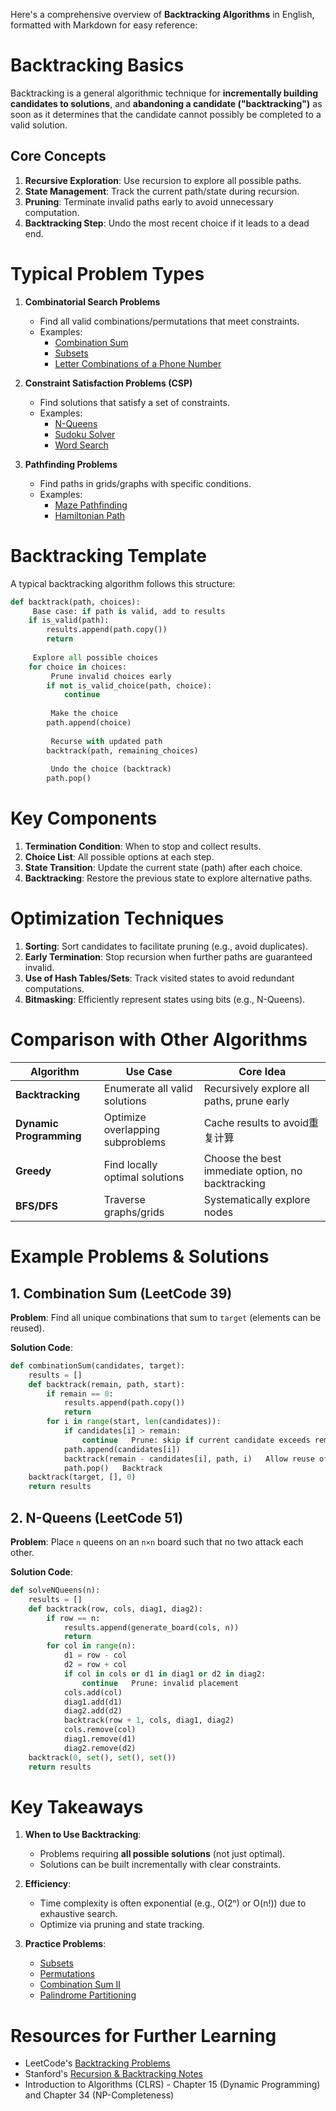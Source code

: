 Here's a comprehensive overview of **Backtracking Algorithms** in English, formatted with Markdown for easy reference:


# **Backtracking Basics**
Backtracking is a general algorithmic technique for **incrementally building candidates to solutions**, and **abandoning a candidate ("backtracking")** as soon as it determines that the candidate cannot possibly be completed to a valid solution.

## **Core Concepts**
1. **Recursive Exploration**: Use recursion to explore all possible paths.
2. **State Management**: Track the current path/state during recursion.
3. **Pruning**: Terminate invalid paths early to avoid unnecessary computation.
4. **Backtracking Step**: Undo the most recent choice if it leads to a dead end.


# **Typical Problem Types**
1. **Combinatorial Search Problems**
   - Find all valid combinations/permutations that meet constraints.
   - Examples:
     - [Combination Sum](https://leetcode.com/problems/combination-sum/)
     - [Subsets](https://leetcode.com/problems/subsets/)
     - [Letter Combinations of a Phone Number](https://leetcode.com/problems/letter-combinations-of-a-phone-number/)

2. **Constraint Satisfaction Problems (CSP)**
   - Find solutions that satisfy a set of constraints.
   - Examples:
     - [N-Queens](https://leetcode.com/problems/n-queens/)
     - [Sudoku Solver](https://leetcode.com/problems/sudoku-solver/)
     - [Word Search](https://leetcode.com/problems/word-search/)

3. **Pathfinding Problems**
   - Find paths in grids/graphs with specific conditions.
   - Examples:
     - [Maze Pathfinding](https://leetcode.com/problems/unique-paths/)
     - [Hamiltonian Path](https://en.wikipedia.org/wiki/Hamiltonian_path_problem)


# **Backtracking Template**
A typical backtracking algorithm follows this structure:

```python
def backtrack(path, choices):
     Base case: if path is valid, add to results
    if is_valid(path):
        results.append(path.copy())
        return
    
     Explore all possible choices
    for choice in choices:
         Prune invalid choices early
        if not is_valid_choice(path, choice):
            continue
        
         Make the choice
        path.append(choice)
        
         Recurse with updated path
        backtrack(path, remaining_choices)
        
         Undo the choice (backtrack)
        path.pop()
```


# **Key Components**
1. **Termination Condition**: When to stop and collect results.
2. **Choice List**: All possible options at each step.
3. **State Transition**: Update the current state (path) after each choice.
4. **Backtracking**: Restore the previous state to explore alternative paths.


# **Optimization Techniques**
1. **Sorting**: Sort candidates to facilitate pruning (e.g., avoid duplicates).
2. **Early Termination**: Stop recursion when further paths are guaranteed invalid.
3. **Use of Hash Tables/Sets**: Track visited states to avoid redundant computations.
4. **Bitmasking**: Efficiently represent states using bits (e.g., N-Queens).


# **Comparison with Other Algorithms**
| **Algorithm**   | **Use Case**                              | **Core Idea**                                |
|-----------------|-------------------------------------------|---------------------------------------------|
| **Backtracking**| Enumerate all valid solutions             | Recursively explore all paths, prune early  |
| **Dynamic Programming**| Optimize overlapping subproblems       | Cache results to avoid重复计算               |
| **Greedy**      | Find locally optimal solutions           | Choose the best immediate option, no backtracking |
| **BFS/DFS**     | Traverse graphs/grids                    | Systematically explore nodes                |


# **Example Problems & Solutions**

## **1. Combination Sum (LeetCode 39)**
**Problem**: Find all unique combinations that sum to `target` (elements can be reused).

**Solution Code**:
```python
def combinationSum(candidates, target):
    results = []
    def backtrack(remain, path, start):
        if remain == 0:
            results.append(path.copy())
            return
        for i in range(start, len(candidates)):
            if candidates[i] > remain:
                continue   Prune: skip if current candidate exceeds remaining
            path.append(candidates[i])
            backtrack(remain - candidates[i], path, i)   Allow reuse of same element
            path.pop()   Backtrack
    backtrack(target, [], 0)
    return results
```

## **2. N-Queens (LeetCode 51)**
**Problem**: Place `n` queens on an `n×n` board such that no two attack each other.

**Solution Code**:
```python
def solveNQueens(n):
    results = []
    def backtrack(row, cols, diag1, diag2):
        if row == n:
            results.append(generate_board(cols, n))
            return
        for col in range(n):
            d1 = row - col
            d2 = row + col
            if col in cols or d1 in diag1 or d2 in diag2:
                continue   Prune: invalid placement
            cols.add(col)
            diag1.add(d1)
            diag2.add(d2)
            backtrack(row + 1, cols, diag1, diag2)
            cols.remove(col)
            diag1.remove(d1)
            diag2.remove(d2)
    backtrack(0, set(), set(), set())
    return results
```


# **Key Takeaways**
1. **When to Use Backtracking**:
   - Problems requiring **all possible solutions** (not just optimal).
   - Solutions can be built incrementally with clear constraints.

2. **Efficiency**:
   - Time complexity is often exponential (e.g., O(2ⁿ) or O(n!)) due to exhaustive search.
   - Optimize via pruning and state tracking.

3. **Practice Problems**:
   - [Subsets](https://leetcode.com/problems/subsets/)
   - [Permutations](https://leetcode.com/problems/permutations/)
   - [Combination Sum II](https://leetcode.com/problems/combination-sum-ii/)
   - [Palindrome Partitioning](https://leetcode.com/problems/palindrome-partitioning/)


# **Resources for Further Learning**
- LeetCode's [Backtracking Problems](https://leetcode.com/tag/backtracking/)
- Stanford's [Recursion & Backtracking Notes](https://web.stanford.edu/class/archive/cs/cs106b/cs106b.1206/handouts/18-recursion-backtracking.pdf)
- Introduction to Algorithms (CLRS) - Chapter 15 (Dynamic Programming) and Chapter 34 (NP-Completeness)
